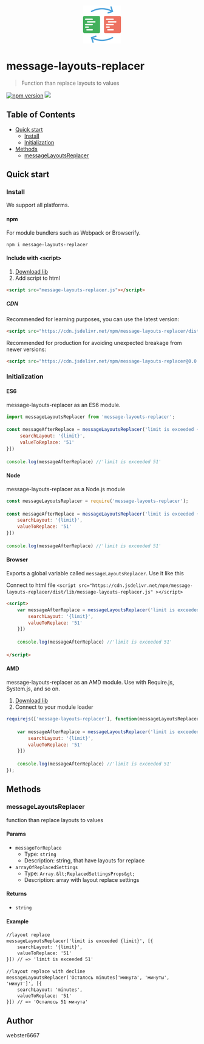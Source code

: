 <p align="center" style="text-align:center">
    <img src="./illustration.svg" alt="illustration" width="100"/>
</p>

# message-layouts-replacer

> Function than replace layouts to values

[![npm version](https://badge.fury.io/js/message-layouts-replacer.svg)](https://www.npmjs.com/package/message-layouts-replacer)
[![](https://data.jsdelivr.com/v1/package/npm/message-layouts-replacer/badge)](https://www.jsdelivr.com/package/npm/message-layouts-replacer)


## Table of Contents

- [Quick start](#quick-start)
  - [Install](#install)
  - [Initialization](#initialization)
- [Methods](#methods)
  - [messageLayoutsReplacer](#messageLayoutsReplacer)

## Quick start

### Install

We support all platforms.

#### npm

For module bundlers such as Webpack or Browserify.

```shell
npm i message-layouts-replacer
```

#### Include with &lt;script&gt;

1. <a href="https://cdn.jsdelivr.net/npm/message-layouts-replacer/dist/lib/message-layouts-replacer.js" target="_blank">Download lib</a>
2. Add script to html

```html
<script src="message-layouts-replacer.js"></script>
```

##### CDN

Recommended for learning purposes, you can use the latest version:

```html
<script src="https://cdn.jsdelivr.net/npm/message-layouts-replacer/dist/lib/message-layouts-replacer.js"></script>
```

Recommended for production for avoiding unexpected breakage from newer versions:

```html
<script src="https://cdn.jsdelivr.net/npm/message-layouts-replacer@0.0.0/dist/lib/message-layouts-replacer.js"></script>
```

### Initialization

#### ES6

message-layouts-replacer as an ES6 module.

```js
import messageLayoutsReplacer from 'message-layouts-replacer';

const messageAfterReplace = messageLayoutsReplacer('limit is exceeded {limit}', [{
     searchLayout: '{limit}',
     valueToReplace: '51'
}])

console.log(messageAfterReplace) //'limit is exceeded 51'

```

#### Node

message-layouts-replacer as a Node.js module

```js
const messageLayoutsReplacer = require('message-layouts-replacer');

const messageAfterReplace = messageLayoutsReplacer('limit is exceeded {limit}', [{
    searchLayout: '{limit}',
    valueToReplace: '51'
}])

console.log(messageAfterReplace) //'limit is exceeded 51'

```

#### Browser

Exports a global variable called `messageLayoutsReplacer`. Use it like this

Connect to html file ```<script src="https://cdn.jsdelivr.net/npm/message-layouts-replacer/dist/lib/message-layouts-replacer.js" ></script>```

```html
<script>
    var messageAfterReplace = messageLayoutsReplacer('limit is exceeded {limit}', [{
        searchLayout: '{limit}',
        valueToReplace: '51'
    }])

    console.log(messageAfterReplace) //'limit is exceeded 51'

</script>
```

#### AMD

message-layouts-replacer as an AMD module. Use with Require.js, System.js, and so on.

1. <a href="https://cdn.jsdelivr.net/npm/message-layouts-replacer/dist/lib/message-layouts-replacer.js" target="_blank">Download lib</a>
2. Connect to your module loader

```js
requirejs(['message-layouts-replacer'], function(messageLayoutsReplacer) {

    var messageAfterReplace = messageLayoutsReplacer('limit is exceeded {limit}', [{
        searchLayout: '{limit}',
        valueToReplace: '51'
    }])

    console.log(messageAfterReplace) //'limit is exceeded 51'
});
```

## Methods

### messageLayoutsReplacer

function than replace layouts to values


#### Params
- `messageForReplace`
  - Type: `string`
  - Description: string, that have layouts for replace
- `arrayOfReplacedSettings`
  - Type: `Array.&lt;ReplacedSettingsProps&gt;`
  - Description: array with layout replace settings

#### Returns
- `string`

#### Example
```JS
//layout replace
messageLayoutsReplacer('limit is exceeded {limit}', [{
    searchLayout: '{limit}',
    valueToReplace: '51'
}]) // => 'limit is exceeded 51'

//layout replace with decline
messageLayoutsReplacer('Осталось minutes['минута', 'минуты', 'минут']', [{
    searchLayout: 'minutes',
    valueToReplace: '51'
}]) // => 'Осталось 51 минута'
```



## Author

webster6667
